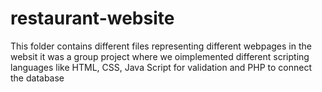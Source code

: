 # restaurant-website
This folder contains different files representing different webpages in the websit
it was a group project where we oimplemented different scripting languages like HTML, CSS, Java Script for validation and PHP to connect the database 
